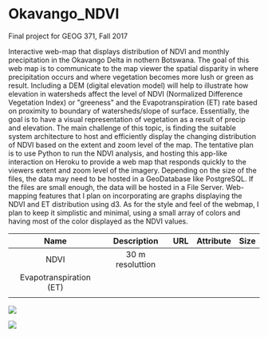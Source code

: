 # Okavango_NDVI

Final project for GEOG 371, Fall 2017

Interactive web-map that displays distribution of NDVI and monthly precipitation in the Okavango Delta in nothern Botswana. The goal of this web map is to communicate to the map viewer the spatial disparity in where precipitation occurs and where vegetation becomes more lush or green as result. Including a DEM (digital elevation model) will help to illustrate how elevation in watersheds affect the level of NDVI (Normalized Difference Vegetation Index) or "greeness" and the Evapotranspiration (ET) rate based on proximity to boundary of watersheds/slope of surface. Essentially, the goal is to have a visual representation of vegetation as a result of precip and elevation. The main challenge of this topic, is finding the suitable system architecture to host and efficiently display the changing distribution of NDVI based on the extent and zoom level of the map. The tentative plan is to use Python to run the NDVI analysis, and hosting this app-like interaction on Heroku to provide a web map that responds quickly to the viewers extent and zoom level of the imagery. Depending on the size of the files, the data may need to be hosted in a GeoDatabase like PostgreSQL. If the files are small enough, the data will be hosted in a File Server. Web-mapping features that I plan on incorporating are graphs displaying the NDVI and ET distribution using d3. As for the style and feel of the webmap, I plan to keep it simplistic and minimal, using a small array of colors and having most of the color displayed as the NDVI values.



|          Name           |   Description    | URL  | Attribute | Size |
| :---------------------: | :--------------: | :--: | :-------: | :--: |
|          NDVI           | 30 m resoluttion |      |           |      |
| Evapotranspiration (ET) |                  |      |           |      |
|                         |                  |      |           |      |

![](https://github.com/hannahfriedrich/Okavango_NDVI/blob/master/GEE_NDVI.png)

![](https://github.com/hannahfriedrich/Okavango_NDVI/blob/master/QGIS_DataPic.png)

